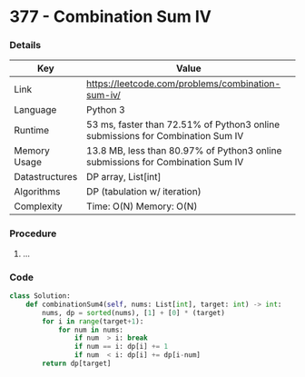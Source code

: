 # 377 - Combination Sum IV

### Details

| Key | Value |
| --- | ----- |
| Link | https://leetcode.com/problems/combination-sum-iv/
| Language | Python 3
| Runtime | 53 ms, faster than 72.51% of Python3 online submissions for Combination Sum IV
| Memory Usage | 13.8 MB, less than 80.97% of Python3 online submissions for Combination Sum IV
| Datastructures | DP array, List[int]
| Algorithms | DP (tabulation w/ iteration)
| Complexity | Time: O(N) Memory: O(N)

### Procedure

1. ...

### Code

```python
class Solution:
    def combinationSum4(self, nums: List[int], target: int) -> int:
        nums, dp = sorted(nums), [1] + [0] * (target)
        for i in range(target+1):
            for num in nums:
                if num  > i: break
                if num == i: dp[i] += 1
                if num  < i: dp[i] += dp[i-num]
        return dp[target]
```
